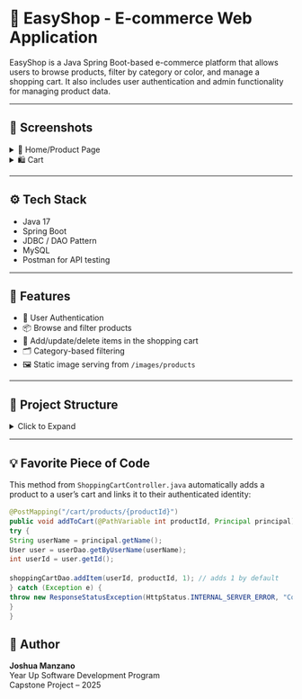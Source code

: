 # 🛒 EasyShop - E-commerce Web Application

EasyShop is a Java Spring Boot-based e-commerce platform that allows users to browse products, filter by category or color, and manage a shopping cart. It also includes user authentication and admin functionality for managing product data.

---

## 📸 Screenshots

<details>
<summary>🧾 Home/Product Page</summary>
<img src="src/main/resources/ProjectImages/Products.png" alt="Product Page" width="600"/>
</details>

<details>
<summary>🛍️ Cart</summary>
<img src="src/main/resources/ProjectImages/Cart.png" alt="Cart Page" width="600"/>
</details>

---

## ⚙️ Tech Stack

- Java 17
- Spring Boot
- JDBC / DAO Pattern
- MySQL
- Postman for API testing

---

## 🚀 Features

- 🔐 User Authentication
- 📦 Browse and filter products
- 🧮 Add/update/delete items in the shopping cart
- 🗂️ Category-based filtering
- 🖼️ Static image serving from `/images/products`

---

## 📂 Project Structure

<details>
<summary>Click to Expand</summary>

capstone-starter/

├── database/

├── images/

│   └── products/

├── src/

│   └── main/

│       ├── java/

│       │   └── org/

│       │       └── yearup/

│       │           ├── configurations/

│       │           ├── controllers/

│       │           ├── data/

│       │           └── models/

│       └── resources/

│           ├── static/

│           └── templates/

</details>


---

## 💡 Favorite Piece of Code

This method from `ShoppingCartController.java` automatically adds a product to a user’s cart and links it to their authenticated identity:

```java
@PostMapping("/cart/products/{productId}")
public void addToCart(@PathVariable int productId, Principal principal) {
try {
String userName = principal.getName();
User user = userDao.getByUserName(userName);
int userId = user.getId();

shoppingCartDao.addItem(userId, productId, 1); // adds 1 by default
} catch (Exception e) {
throw new ResponseStatusException(HttpStatus.INTERNAL_SERVER_ERROR, "Could not add product to cart.");
}
}
```

## 👤 Author

**Joshua Manzano**  
Year Up Software Development Program  
Capstone Project – 2025 

